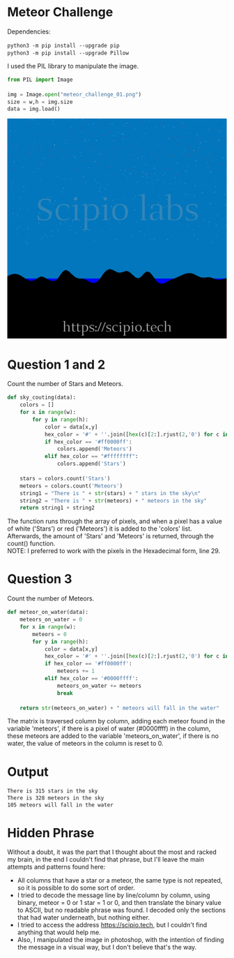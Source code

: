 # Meteor Challenge

Dependencies:

`python3 -m pip install --upgrade pip `<br />
`python3 -m pip install --upgrade Pillow`

I used the PIL library to manipulate the image.
```python
from PIL import Image

img = Image.open("meteor_challenge_01.png")
size = w,h = img.size
data = img.load()
```

![image](meteor_challenge_01.png)

# Question 1 and 2
 
Count the number of Stars and Meteors.

```python
def sky_couting(data):
    colors = []
    for x in range(w):
        for y in range(h):
            color = data[x,y]
            hex_color = '#' + ''.join([hex(c)[2:].rjust(2,'0') for c in color])
            if hex_color == '#ff0000ff':
                colors.append('Meteors')
            elif hex_color == "#ffffffff":
                colors.append('Stars')

    stars = colors.count('Stars')
    meteors = colors.count('Meteors')
    string1 = "There is " + str(stars) + " stars in the sky\n"
    string2 = "There is " + str(meteors) + " meteors in the sky"
    return string1 + string2
```
The function runs through the array of pixels, and when a pixel has a value of white ('Stars') or red ('Meteors') it is added to the 'colors' list.
Afterwards, the amount of 'Stars' and 'Meteors' is returned, through the count() function. </br>
NOTE: I preferred to work with the pixels in the Hexadecimal form, line 29.

# Question 3
 
Count the number of Meteors.
```python
def meteor_on_water(data):
    meteors_on_water = 0
    for x in range(w):
        meteors = 0
        for y in range(h):
            color = data[x,y]
            hex_color = '#' + ''.join([hex(c)[2:].rjust(2,'0') for c in color])
            if hex_color == '#ff0000ff':
                meteors += 1 
            elif hex_color == '#0000ffff':
                meteors_on_water += meteors
                break

    return str(meteors_on_water) + " meteors will fall in the water"
```

The matrix is traversed column by column, adding each meteor found in the variable 'meteors', if there is a pixel of water (#0000ffff) in the column, these meteors are added to the variable 'meteors_on_water', if there is no water, the value of meteors in the column is reset to 0.

# Output
```
There is 315 stars in the sky
There is 328 meteors in the sky
105 meteors will fall in the water
```
# Hidden Phrase

Without a doubt, it was the part that I thought about the most and racked my brain, in the end I couldn't find that phrase, but I'll leave the main attempts and patterns found here:

* All columns that have a star or a meteor, the same type is not repeated, so it is possible to do some sort of order.
* I tried to decode the message line by line/column by column, using binary, meteor = 0 or 1 star = 1 or 0, and then translate the binary value to ASCII, but no readable phrase was found. I decoded only the sections that had water underneath, but nothing either.
* I tried to access the address https://scipio.tech, but I couldn't find anything that would help me.
* Also, I manipulated the image in photoshop, with the intention of finding the message in a visual way, but I don't believe that's the way.
